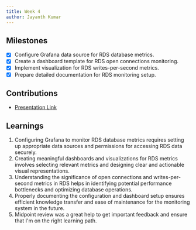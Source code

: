 ```yaml
---
title: Week 4
author: Jayanth Kumar
---
```


## Milestones
- [x] Configure Grafana data source for RDS database metrics.
- [x] Create a dashboard template for RDS open connections monitoring.
- [x] Implement visualization for RDS writes-per-second metrics.
- [x] Prepare detailed documentation for RDS monitoring setup.

## Contributions
- [Presentation Link](https://docs.google.com/presentation/d/1o2frq5C5k_Pl75biJ4LzXMYudQp4UaAe/edit?usp=drive_link&ouid=113513423088005995191&rtpof=true&sd=true)

## Learnings
1. Configuring Grafana to monitor RDS database metrics requires setting up appropriate data sources and permissions for accessing RDS data securely.
2. Creating meaningful dashboards and visualizations for RDS metrics involves selecting relevant metrics and designing clear and actionable visual representations.
3. Understanding the significance of open connections and writes-per-second metrics in RDS helps in identifying potential performance bottlenecks and optimizing database operations.
4. Properly documenting the configuration and dashboard setup ensures efficient knowledge transfer and ease of maintenance for the monitoring system in the future.
5. Midpoint review was a great help to get important feedback and ensure that I'm on the right learning path.
